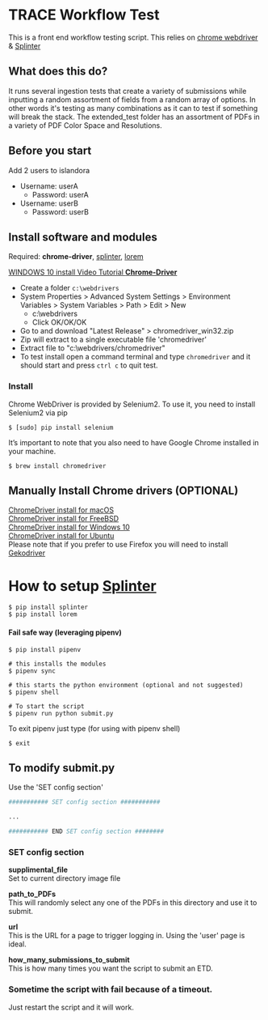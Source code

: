 # TRACE Workflow Test
This is a front end workflow testing script. This relies on [chrome webdriver](https://splinter.readthedocs.io/en/latest/drivers/chrome.html) & [Splinter](https://splinter.readthedocs.io/en/latest/)

## What does this do?
It runs several ingestion tests that create a variety of submissions while inputting a random assortment of fields from a random array of options. In other words it's testing as many combinations as it can to test if something will break the stack. The extended_test folder has an assortment of PDFs in a variety of PDF Color Space and Resolutions.

## Before you start
Add 2 users to islandora
* Username: userA
  * Password: userA
* Username: userB
  * Password: userB

## Install software and modules
Required: __chrome-driver__, [splinter](https://pypi.python.org/pypi/splinter), [lorem](https://pypi.python.org/pypi/loremipsum) <br/>

[WINDOWS 10 install Video Tutorial __Chrome-Driver__](https://youtu.be/dz59GsdvUF8)
* Create a folder `c:\webdrivers`
* System Properties > Advanced System Settings > Environment Variables > System Variables > Path > Edit > New
  * c:\webdrivers
  * Click OK/OK/OK
* Go to and download "Latest Release" > chromedriver_win32.zip
* Zip will extract to a single executable file 'chromedriver'
* Extract file to "c:\webdrivers/chromedriver"
* To test install open a command terminal and type `chromedriver` and it should start and press `ctrl c` to quit test.

### Install
Chrome WebDriver is provided by Selenium2. To use it, you need to install Selenium2 via pip
```shell
$ [sudo] pip install selenium
```

It’s important to note that you also need to have Google Chrome installed in your machine.
```terminal
$ brew install chromedriver
```

## Manually Install Chrome drivers (OPTIONAL)
[ChromeDriver install for macOS](https://www.kenst.com/2015/03/installing-chromedriver-on-mac-osx/)<br/>
[ChromeDriver install for FreeBSD](https://stackoverflow.com/questions/9861830/chromedriver-under-freebsd)<br/>
[ChromeDriver install for Windows 10](https://sites.google.com/a/chromium.org/chromedriver/getting-started)<br/>
[ChromeDriver install for Ubuntu](https://developers.supportbee.com/blog/setting-up-cucumber-to-run-with-Chrome-on-Linux/)<br/>
Please note that if you prefer to use Firefox you will need to install [Gekodriver](https://github.com/mozilla/geckodriver/releases)


# How to setup [Splinter](http://splinter.readthedocs.io/en/latest/drivers/chrome.html)

```terminal
$ pip install splinter
$ pip install lorem
```

#### Fail safe way (leveraging pipenv)
```terminal
$ pip install pipenv

# this installs the modules
$ pipenv sync

# this starts the python environment (optional and not suggested)
$ pipenv shell

# To start the script
$ pipenv run python submit.py
```

To exit pipenv just type (for using with pipenv shell)
```terminal
$ exit
```

## To modify submit.py
Use the 'SET config section'

```bash
########### SET config section ###########

...

########### END SET config section ########
```

### SET config section

__supplimental_file__<br/>Set to current directory image file

__path_to_PDFs__<br/>This will randomly select any one of the PDFs in this directory and use it to submit.

__url__<br/>This is the URL for a page to trigger logging in. Using the 'user' page is ideal.

__how_many_submissions_to_submit__<br/>This is how many times you want the script to submit an ETD.

### Sometime the script with fail because of a timeout.
Just restart the script and it will work.
